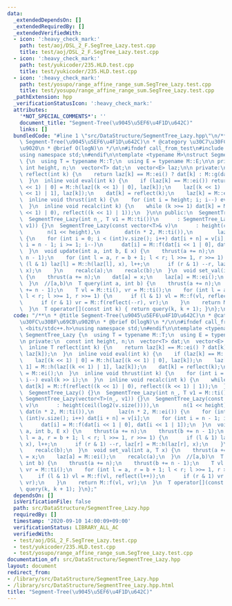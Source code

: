 ```yaml
---
data:
  _extendedDependsOn: []
  _extendedRequiredBy: []
  _extendedVerifiedWith:
  - icon: ':heavy_check_mark:'
    path: test/aoj/DSL_2_F.SegTree_Lazy.test.cpp
    title: test/aoj/DSL_2_F.SegTree_Lazy.test.cpp
  - icon: ':heavy_check_mark:'
    path: test/yukicoder/235.HLD.test.cpp
    title: test/yukicoder/235.HLD.test.cpp
  - icon: ':heavy_check_mark:'
    path: test/yosupo/range_affine_range_sum.SegTree_Lazy.test.cpp
    title: test/yosupo/range_affine_range_sum.SegTree_Lazy.test.cpp
  _pathExtension: hpp
  _verificationStatusIcon: ':heavy_check_mark:'
  attributes:
    '*NOT_SPECIAL_COMMENTS*': ''
    document_title: "Segment-Tree(\u9045\u5EF6\u4F1D\u642C)"
    links: []
  bundledCode: "#line 1 \"src/DataStructure/SegmentTree_Lazy.hpp\"\n/**\n * @title\
    \ Segment-Tree(\u9045\u5EF6\u4F1D\u642C)\n * @category \u30C7\u30FC\u30BF\u69CB\
    \u9020\n * @brief O(logN)\n */\n\n#ifndef call_from_test\n#include <bits/stdc++.h>\n\
    using namespace std;\n#endif\n\ntemplate <typename M>\nstruct SegmentTree_Lazy\
    \ {\n  using T = typename M::T;\n  using E = typename M::E;\n\n private:\n  const\
    \ int height, n;\n  vector<T> dat;\n  vector<E> laz;\n\n private:\n  inline T\
    \ reflect(int k) {\n    return laz[k] == M::ei() ? dat[k] : M::g(dat[k], laz[k]);\n\
    \  }\n  inline void eval(int k) {\n    if (laz[k] == M::ei()) return;\n    laz[(k\
    \ << 1) | 0] = M::h(laz[(k << 1) | 0], laz[k]);\n    laz[(k << 1) | 1] = M::h(laz[(k\
    \ << 1) | 1], laz[k]);\n    dat[k] = reflect(k);\n    laz[k] = M::ei();\n  }\n\
    \  inline void thrust(int k) {\n    for (int i = height; i; i--) eval(k >> i);\n\
    \  }\n  inline void recalc(int k) {\n    while (k >>= 1) dat[k] = M::f(reflect((k\
    \ << 1) | 0), reflect((k << 1) | 1));\n  }\n\n public:\n  SegmentTree_Lazy() {}\n\
    \  SegmentTree_Lazy(int n_, T v1 = M::ti())\n      : SegmentTree_Lazy(vector<T>(n_,\
    \ v1)) {}\n  SegmentTree_Lazy(const vector<T>& v)\n      : height(ceil(log2(v.size()))),\n\
    \        n(1 << height),\n        dat(n * 2, M::ti()),\n        laz(n * 2, M::ei())\
    \ {\n    for (int i = 0; i < (int)v.size(); i++) dat[i + n] = v[i];\n    for (int\
    \ i = n - 1; i >= 1; i--)\n      dat[i] = M::f(dat[i << 1 | 0], dat[i << 1 | 1]);\n\
    \  }\n  void update(int a, int b, E x) {\n    thrust(a += n);\n    thrust(b +=\
    \ n - 1);\n    for (int l = a, r = b + 1; l < r; l >>= 1, r >>= 1) {\n      if\
    \ (l & 1) laz[l] = M::h(laz[l], x), l++;\n      if (r & 1) --r, laz[r] = M::h(laz[r],\
    \ x);\n    }\n    recalc(a);\n    recalc(b);\n  }\n  void set_val(int a, T x)\
    \ {\n    thrust(a += n);\n    dat[a] = x;\n    laz[a] = M::ei();\n    recalc(a);\n\
    \  }\n  //[a,b)\n  T query(int a, int b) {\n    thrust(a += n);\n    thrust(b\
    \ += n - 1);\n    T vl = M::ti(), vr = M::ti();\n    for (int l = a, r = b + 1;\
    \ l < r; l >>= 1, r >>= 1) {\n      if (l & 1) vl = M::f(vl, reflect(l++));\n\
    \      if (r & 1) vr = M::f(reflect(--r), vr);\n    }\n    return M::f(vl, vr);\n\
    \  }\n  T operator[](const int k) { return query(k, k + 1); }\n};\n"
  code: "/**\n * @title Segment-Tree(\u9045\u5EF6\u4F1D\u642C)\n * @category \u30C7\
    \u30FC\u30BF\u69CB\u9020\n * @brief O(logN)\n */\n\n#ifndef call_from_test\n#include\
    \ <bits/stdc++.h>\nusing namespace std;\n#endif\n\ntemplate <typename M>\nstruct\
    \ SegmentTree_Lazy {\n  using T = typename M::T;\n  using E = typename M::E;\n\
    \n private:\n  const int height, n;\n  vector<T> dat;\n  vector<E> laz;\n\n private:\n\
    \  inline T reflect(int k) {\n    return laz[k] == M::ei() ? dat[k] : M::g(dat[k],\
    \ laz[k]);\n  }\n  inline void eval(int k) {\n    if (laz[k] == M::ei()) return;\n\
    \    laz[(k << 1) | 0] = M::h(laz[(k << 1) | 0], laz[k]);\n    laz[(k << 1) |\
    \ 1] = M::h(laz[(k << 1) | 1], laz[k]);\n    dat[k] = reflect(k);\n    laz[k]\
    \ = M::ei();\n  }\n  inline void thrust(int k) {\n    for (int i = height; i;\
    \ i--) eval(k >> i);\n  }\n  inline void recalc(int k) {\n    while (k >>= 1)\
    \ dat[k] = M::f(reflect((k << 1) | 0), reflect((k << 1) | 1));\n  }\n\n public:\n\
    \  SegmentTree_Lazy() {}\n  SegmentTree_Lazy(int n_, T v1 = M::ti())\n      :\
    \ SegmentTree_Lazy(vector<T>(n_, v1)) {}\n  SegmentTree_Lazy(const vector<T>&\
    \ v)\n      : height(ceil(log2(v.size()))),\n        n(1 << height),\n       \
    \ dat(n * 2, M::ti()),\n        laz(n * 2, M::ei()) {\n    for (int i = 0; i <\
    \ (int)v.size(); i++) dat[i + n] = v[i];\n    for (int i = n - 1; i >= 1; i--)\n\
    \      dat[i] = M::f(dat[i << 1 | 0], dat[i << 1 | 1]);\n  }\n  void update(int\
    \ a, int b, E x) {\n    thrust(a += n);\n    thrust(b += n - 1);\n    for (int\
    \ l = a, r = b + 1; l < r; l >>= 1, r >>= 1) {\n      if (l & 1) laz[l] = M::h(laz[l],\
    \ x), l++;\n      if (r & 1) --r, laz[r] = M::h(laz[r], x);\n    }\n    recalc(a);\n\
    \    recalc(b);\n  }\n  void set_val(int a, T x) {\n    thrust(a += n);\n    dat[a]\
    \ = x;\n    laz[a] = M::ei();\n    recalc(a);\n  }\n  //[a,b)\n  T query(int a,\
    \ int b) {\n    thrust(a += n);\n    thrust(b += n - 1);\n    T vl = M::ti(),\
    \ vr = M::ti();\n    for (int l = a, r = b + 1; l < r; l >>= 1, r >>= 1) {\n \
    \     if (l & 1) vl = M::f(vl, reflect(l++));\n      if (r & 1) vr = M::f(reflect(--r),\
    \ vr);\n    }\n    return M::f(vl, vr);\n  }\n  T operator[](const int k) { return\
    \ query(k, k + 1); }\n};"
  dependsOn: []
  isVerificationFile: false
  path: src/DataStructure/SegmentTree_Lazy.hpp
  requiredBy: []
  timestamp: '2020-09-10 14:00:09+09:00'
  verificationStatus: LIBRARY_ALL_AC
  verifiedWith:
  - test/aoj/DSL_2_F.SegTree_Lazy.test.cpp
  - test/yukicoder/235.HLD.test.cpp
  - test/yosupo/range_affine_range_sum.SegTree_Lazy.test.cpp
documentation_of: src/DataStructure/SegmentTree_Lazy.hpp
layout: document
redirect_from:
- /library/src/DataStructure/SegmentTree_Lazy.hpp
- /library/src/DataStructure/SegmentTree_Lazy.hpp.html
title: "Segment-Tree(\u9045\u5EF6\u4F1D\u642C)"
---
```

